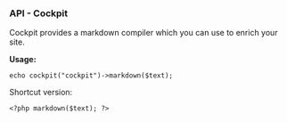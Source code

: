 ### API - Cockpit

Cockpit provides a markdown compiler which you can use to enrich your site.


**Usage:**

    echo cockpit("cockpit")->markdown($text);

Shortcut version:

    <?php markdown($text); ?>
